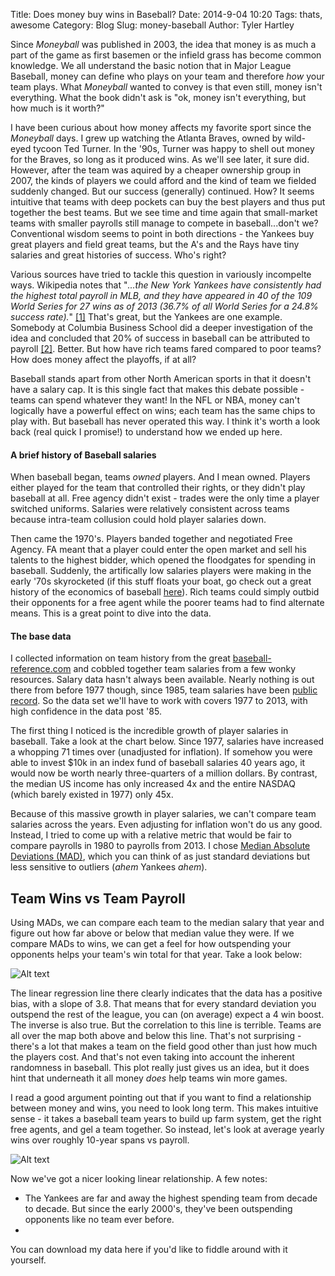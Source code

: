 Title: Does money buy wins in Baseball?
Date: 2014-9-04 10:20
Tags: thats, awesome
Category: Blog
Slug: money-baseball
Author: Tyler Hartley
<!-- Summary: Short version for index and feeds -->

Since _Moneyball_ was published in 2003, the idea that money is as much a part of the game as first basemen or the infield grass has become common knowledge. We all understand the basic notion that in Major League Baseball, money can define who plays on your team and therefore _how_ your team plays. What _Moneyball_ wanted to convey is that even still, money isn't everything. What the book didn't ask is "ok, money isn't everything, but how much is it worth?"

I have been curious about how money affects my favorite sport since the _Moneyball_ days. I grew up watching the Atlanta Braves, owned by wild-eyed tycoon Ted Turner. In the '90s, Turner was happy to shell out money for the Braves, so long as it produced wins. As we'll see later, it sure did. However, after the team was aquired by a cheaper ownership group in 2007, the kinds of players we could afford and the kind of team we fielded suddenly changed. But our success (generally) continued. How? It seems intuitive that teams with deep pockets can buy the best players and thus put together the best teams. But we see time and time again that small-market teams with smaller payrolls still manage to compete in baseball...don't we? Conventional wisdom seems to point in both directions - the Yankees buy great players and field great teams, but the A's and the Rays have tiny salaries and great histories of success. Who's right? 

Various sources have tried to tackle this question in variously incompelte ways. Wikipedia notes that "_...the New York Yankees have consistently had the highest total payroll in MLB, and they have appeared in 40 of the 109 World Series for 27 wins as of 2013 (36.7% of all World Series for a 24.8% success rate)._" [[1]](http://en.wikipedia.org/wiki/Salary_cap#Major_League_Baseball_.28luxury_tax.29) That's great, but the Yankees are one example. Somebody at Columbia Business School did a deeper investigation of the idea and concluded that 20% of success in baseball can be attributed to payroll [[2]](http://www.sloansportsconference.com/wp-content/uploads/2014/02/2014_SSAC_Why-money-is-not-baseballs-most-valuable-currency.pdf). Better. But how have rich teams fared compared to poor teams? How does money affect the playoffs, if at all? 

Baseball stands apart from other North American sports in that it doesn't have a salary cap. It is this single fact that makes this debate possible - teams can spend whatever they want! In the NFL or NBA, money can't logically have a powerful effect on wins; each team has the same chips to play with. But baseball has never operated this way. I think it's worth a look back (real quick I promise!) to understand how we ended up here.

#### A brief history of Baseball salaries
When baseball began, teams _owned_ players. And I mean owned. Players either played for the team that controlled their rights, or they didn't play baseball at all. Free agency didn't exist - trades were the only time a player switched uniforms. Salaries were relatively consistent across teams because intra-team collusion could hold player salaries down.

Then came the 1970's. Players banded together and negotiated Free Agency. FA meant that a player could enter the open market and sell his talents to the highest bidder, which opened the floodgates for spending in baseball. Suddenly, the artifically low salaries players were making in the early '70s skyrocketed (if this stuff floats your boat, go check out a great history of the economics of baseball [here](http://eh.net/encyclopedia/the-economic-history-of-major-league-baseball/)). Rich teams could simply outbid their opponents for a free agent while the poorer teams had to find alternate means. This is a great point to dive into the data.

#### The base data
I collected information on team history from the great [baseball-reference.com](http://baseball-reference.com) and cobbled together team salaries from a few wonky resources. Salary data hasn't always been available. Nearly nothing is out there from before 1977 though, since 1985, team salaries have been [public record](http://sabr.org/research/mlbs-annual-salary-leaders-1874-2012). So the data set we'll have to work with covers 1977 to 2013, with high confidence in the data post '85. 

The first thing I noticed is the incredible growth of player salaries in baseball. Take a look at the chart below. Since 1977, salaries have increased a whopping 71 times over (unadjusted for inflation). If somehow you were able to invest $10k in an index fund of baseball salaries 40 years ago, it would now be worth nearly three-quarters of a million dollars. By contrast, the median US income has only increased 4x and the entire NASDAQ (which barely existed in 1977) only 45x. 

Because of this massive growth in player salaries, we can't compare team salaries across the years. Even adjusting for inflation won't do us any good. Instead, I tried to come up with a relative metric that would be fair to compare payrolls in 1980 to payrolls from 2013. I chose [Median Absolute Deviations (MAD)](https://dipot.ulb.ac.be/dspace/bitstream/2013/139499/1/Leys_MAD_final-libre.pdf), which you can think of as just standard deviations but less sensitive to outliers (_ahem_ Yankees _ahem_). 

## Team Wins vs Team Payroll
Using MADs, we can compare each team to the median salary that year and figure out how far above or below that median value they were. If we compare MADs to wins, we can get a feel for how outspending your opponents helps your team's win total for that year. Take a look below:

![Alt text](/path/to/img.jpg)

The linear regression line there clearly indicates that the data has a positive bias, with a slope of 3.8. That means that for every standard deviation you outspend the rest of the league, you can (on average) expect a 4 win boost. The inverse is also true. But the correlation to this line is terrible. Teams are all over the map both above and below this line. That's not surprising - there's a lot that makes a team on the field good other than just how much the players cost. And that's not even taking into account the inherent randomness in baseball. This plot really just gives us an idea, but it does hint that underneath it all money _does_ help teams win more games. 

I read a good argument pointing out that if you want to find a relationship between money and wins, you need to look long term. This makes intuitive sense - it takes a baseball team years to build up farm system, get the right free agents, and gel a team together. So instead, let's look at average yearly wins over roughly 10-year spans vs payroll.

![Alt text](/path/to/img.jpg)

Now we've got a nicer looking linear relationship. 
A few notes:
* The Yankees are far and away the highest spending team from decade to decade. But since the early 2000's, they've been outspending opponents like no team ever before.
* 




You can download my data here if you'd like to fiddle around with it yourself.

